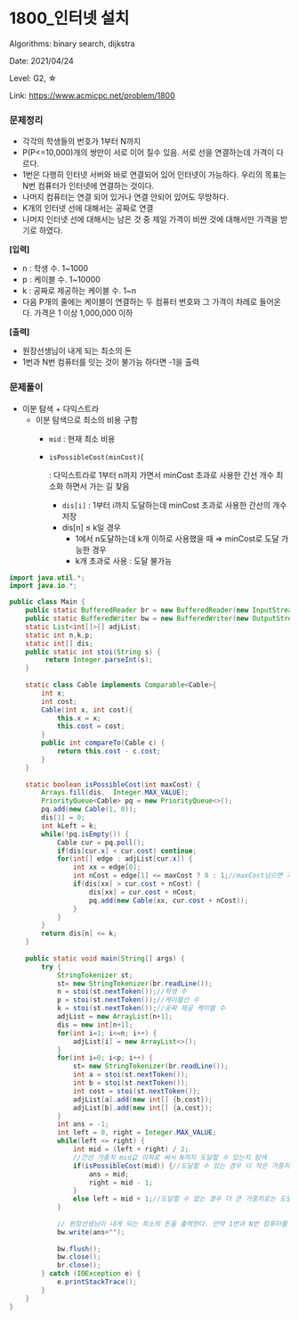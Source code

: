 # 1800_인터넷 설치

Algorithms: binary search, dijkstra

Date: 2021/04/24

Level: G2, ☆

Link: https://www.acmicpc.net/problem/1800

### 문제정리

- 각각의 학생들의 번호가 1부터 N까지
- P(P<=10,000)개의 쌍만이 서로 이어 질수 있음. 서로 선을 연결하는데 가격이 다르다.
- 1번은 다행히 인터넷 서버와 바로 연결되어 있어 인터넷이 가능하다. 우리의 목표는 N번 컴퓨터가 인터넷에 연결하는 것이다.
- 나머지 컴퓨터는 연결 되어 있거나 연결 안되어 있어도 무방하다.
- K개의 인터넷 선에 대해서는 공짜로 연결
- 나머지 인터넷 선에 대해서는 남은 것 중 제일 가격이 비싼 것에 대해서만 가격을 받기로 하였다.

**[입력]**

- n : 학생 수. 1~1000
- p : 케이블 수. 1~10000
- k : 공짜로 제공하는 케이블 수. 1~n
- 다음 P개의 줄에는 케이블이 연결하는 두 컴퓨터 번호와 그 가격이 차례로 들어온다. 가격은 1 이상 1,000,000 이하

**[출력]**

- 원장선생님이 내게 되는 최소의 돈
- 1번과 N번 컴퓨터를 잇는 것이 불가능 하다면 -1을 출력

### 문제풀이

- 이분 탐색 + 다익스트라
    - 이분 탐색으로 최소의 비용 구함
        - `mid` : 현재 최소 비용
        - `isPossibleCost(minCost)`(

            : 다익스트라로 1부터 n까지 가면서 minCost 초과로 사용한 간선 개수 최소화 하면서 가는 길 찾음

            - `dis[i]` : 1부터 i까지 도달하는데 minCost 초과로 사용한 간선의 개수 저장
            - dis[n]  ≤ k일 경우
                - 1에서 n도달하는데 k개 이하로 사용했을 때 ⇒ minCost로 도달 가능한 경우
                - k개 초과로 사용 : 도달 불가능

```java
import java.util.*;
import java.io.*;

public class Main {
	public static BufferedReader br = new BufferedReader(new InputStreamReader(System.in));
	public static BufferedWriter bw = new BufferedWriter(new OutputStreamWriter(System.out));	
	static List<int[]>[] adjList;
	static int n,k,p;
	static int[] dis;
	public static int stoi(String s) {
		 return Integer.parseInt(s);
	}
	
	static class Cable implements Comparable<Cable>{
		int x;
		int cost;
		Cable(int x, int cost){
			this.x = x;
			this.cost = cost;
		}
		public int compareTo(Cable c) {
			return this.cost - c.cost;
		}
	}
	
	static boolean isPossibleCost(int maxCost) {
		Arrays.fill(dis,  Integer.MAX_VALUE);		
		PriorityQueue<Cable> pq = new PriorityQueue<>();
		pq.add(new Cable(1, 0));
		dis[1] = 0;
		int kLeft = k;
		while(!pq.isEmpty()) {
			Cable cur = pq.poll();
			if(dis[cur.x] < cur.cost) continue;
			for(int[] edge : adjList[cur.x]) {
				int xx = edge[0];
				int nCost = edge[1] <= maxCost ? 0 : 1;//maxCost넘으면 가중치 1 아니면 0
				if(dis[xx] > cur.cost + nCost) {
					dis[xx] = cur.cost + nCost;
					pq.add(new Cable(xx, cur.cost + nCost));
				}
			}
		}
		return dis[n] <= k;
	}
	
	public static void main(String[] args) {
		try {
			StringTokenizer st;
			st= new StringTokenizer(br.readLine());
			n = stoi(st.nextToken());//학생 수
			p = stoi(st.nextToken());//케이블선 수
			k = stoi(st.nextToken());//공짜 제공 케이블 수
			adjList = new ArrayList[n+1];
            dis = new int[n+1];
			for(int i=1; i<=n; i++) {
				adjList[i] = new ArrayList<>();
			}
			for(int i=0; i<p; i++) {
				st= new StringTokenizer(br.readLine());
				int a = stoi(st.nextToken());
				int b = stoi(st.nextToken());
				int cost = stoi(st.nextToken());
				adjList[a].add(new int[] {b,cost});
				adjList[b].add(new int[] {a,cost});
			}
			int ans = -1;
			int left = 0, right = Integer.MAX_VALUE;
			while(left <= right) {
				int mid = (left + right) / 2;
				//간선 가중치 mid값 이하로 써서 N까지 도달할 수 있는지 탐색
				if(isPossibleCost(mid)) {//도달할 수 있는 경우 더 작은 가중치로 도달할 수 있는지 탐색 => mid값 감소
					ans = mid;
					right = mid - 1;
				}
				else left = mid + 1;//도달할 수 없는 경우 더 큰 가중치로는 도달할 수 있는지 탐색 => mid값 증가
			}
			
			// 원장선생님이 내게 되는 최소의 돈을 출력한다. 만약 1번과 N번 컴퓨터를 잇는 것이 불가능 하다면 -1을 출력
			bw.write(ans+"");
			
			bw.flush();
			bw.close();
			br.close();
		} catch (IOException e) {
			e.printStackTrace();
		}
	}
}
```